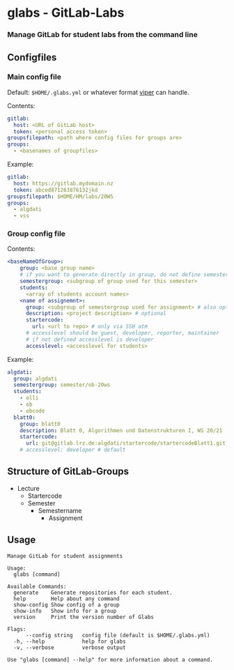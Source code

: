 # glabs - GitLab-Labs

### Manage GitLab for student labs from the command line

## Configfiles

### Main config file

Default: `$HOME/.glabs.yml` or whatever format [viper](https://github.com/spf13/viper) can handle.

Contents:

```.yaml
gitlab:
  host: <URL of GitLab host>
  token: <personal access token>
groupsfilepath: <path where config files for groups are>
groups:
  - <basenames of groupfiles>
```

Example:

```.yaml
gitlab:
  host: https://gitlab.mydomain.nz
  token: abced871263876132jkd
groupsfilepath: $HOME/HM/labs/20WS
groups:
  - algdati
  - vss
```

### Group config file

Contents:

```.yaml
<baseNameOfGroup>:
    group: <base group name>
    # if you want to generate directly in group, do not define semestergroup
    semestergroup: <subgroup of group used for this semester>
    students:
      <array of students account names>
    <name of assignemnt>:
      group: <subgroup of semestergroup used for assignment> # also optional
      description: <project description> # optional
      startercode:
        url: <url to repo> # only via SSH atm
      # accesslevel should be guest, developer, reporter, maintainer
      # if not defined accesslevel is developer
      accesslevel: <accesslevel for students>
```

Example:

```.yaml
algdati:
  group: algdati
  semestergroup: semester/ob-20ws
  students:
    - olli
    - ob
    - obcode
  blatt0:
    group: blatt0
    description: Blatt 0, Algorithmen und Datenstrukturen I, WS 20/21
    startercode:
      url: git@gitlab.lrz.de:algdati/startercode/startercodeBlatt1.git
    # accesslevel: developer # default
```

## Structure of GitLab-Groups

-   Lecture
    -   Startercode
    -   Semester
        -   Semestername
            -   Assignment

## Usage

```
Manage GitLab for student assignments

Usage:
  glabs [command]

Available Commands:
  generate    Generate repositories for each student.
  help        Help about any command
  show-config Show config of a group
  show-info   Show info for a group
  version     Print the version number of Glabs

Flags:
      --config string   config file (default is $HOME/.glabs.yml)
  -h, --help            help for glabs
  -v, --verbose         verbose output

Use "glabs [command] --help" for more information about a command.
```
